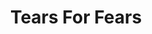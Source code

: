 ---
title: "Tears For Fears"
summary: "UK rock-pop group formed in 1981 by Curt Smith and Roland Orzabal . After three platinum albums and a string of hit singles, the duo split in 1991. Orzabal continued under the band name, releasing the albums 'Elemental' and 'Raoul and the Kings of Spain' , while Smith moved to the US and began a solo career. In 2000, the pair reestablished contact and started working together again on new material."
image: "tears-for-fears.jpg"
apple_music_artist_url: "https://music.apple.com/gb/artist/tears-for-fears/45218"
wikipedia_url: "none"
---